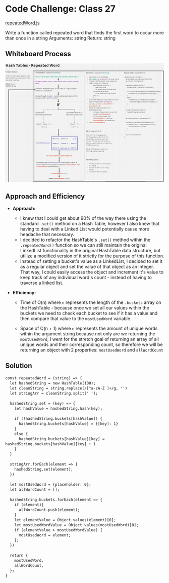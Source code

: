 # Code Challenge: Class 27

[repeatedWord.js](./repeatedWord.js)

Write a function called repeated word that finds the first word to occur more than once in a string
Arguments: string
Return: string

## Whiteboard Process

![.repeatedWord() UML](../UML_hashtable_repeatedWord.JPG)

## Approach and Efficiency

- **Approach:**
  - I knew that I could get about 90% of the way there using the standard `.set()` method on a Hash Table, however I also knew that having to deal with a Linked List would potentially cause more headache that necessary. 
  - I decided to refactor the HashTable's `.set()` method within the `.repeatedWord()` function so we can still maintain the original LinkedList functionality in the original HashTable data structure, but utilize a modified version of it strictly for the purpose of this function.
  - Instead of setting a bucket's value as a LinkedList, I decided to set it as a regular object and set the value of that object as an integer. That way, I could easily access the object and increment it's value to keep track of any individual word's count - instead of having to traverse a linked list.

- **Efficiency:** 

  - Time of O(n) where `n` represents the length of the `.buckets` array on the HashTable - because once we set all our values within the buckets we need to check each bucket to see if it has a value and then compare that value to the `mostUsedWord` variable.

  - Space of O(n + 1) where `n` represents the amount of unique words within the argument string because not only are we returning the `mostUsedWord`, I went for the stretch goal of returning an array of all unique words and their corresponding count, so therefore we will be returning an object with 2 properties: `mostUsedWord` and `allWordCount`

## Solution

```
const repeatedWord = (string) => {
  let hashedString = new HashTable(100);
  let cleanString = string.replace(/[^a-zA-Z ]+/g, '')
  let stringArr = cleanString.split(' ');

  hashedString.set = (key) => {
    let hashValue = hashedString.hash(key);

    if (!hashedString.buckets[hashValue]) {
      hashedString.buckets[hashValue] = {[key]: 1}
    }
    else {
      hashedString.buckets[hashValue][key] = hashedString.buckets[hashValue][key] + 1
    }
  }

  stringArr.forEach(element => {
    hashedString.set(element);
  })

  let mostUsedWord = {placeholder: 0};
  let allWordCount = [];

  hashedString.buckets.forEach(element => {
    if (element){
      allWordCount.push(element);
    }
    let elementValue = Object.values(element)[0];
    let mostUsedWordValue = Object.values(mostUsedWord)[0];
    if (elementValue > mostUsedWordValue) {
      mostUsedWord = element;
    };
  })

  return {
    mostUsedWord,
    allWordCount,
  };
}
```